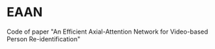 # EAAN
Code of paper "An Efficient Axial-Attention Network for Video-based Person Re-identification"
